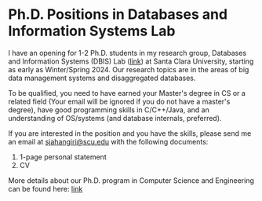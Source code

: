 
# Ph.D. Positions in Databases and Information Systems Lab

I have an opening for 1-2 Ph.D. students in my research group, Databases and Information Systems (DBIS) Lab ([link](https://lnkd.in/gZc4pT6b)) at Santa Clara University, starting as early as Winter/Spring 2024. Our research topics are in the areas of big data management systems and disaggregated databases. 

To be qualified, you need to have earned your Master's degree in CS or a related field (Your email will be ignored if you do not have a master's degree), have good programming skills in C/C++/Java, and an understanding of OS/systems (and database internals, preferred).

If you are interested in the position and you have the skills, please send me an email at sjahangiri@scu.edu with the following documents:

1. 1-page personal statement
2. CV

More details about our Ph.D. program in Computer Science and Engineering can be found here: [link](https://lnkd.in/g6-ZbYNa)

